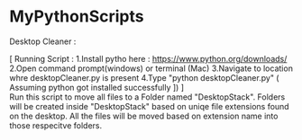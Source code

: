 # MyPythonScripts


Desktop Cleaner : 

[
Running Script : 
1.Install pytho here : https://www.python.org/downloads/
2.Open command prompt(windows) or terminal (Mac)
3.Navigate to location whre desktopCleaner.py is present
4.Type "python desktopCleaner.py" ( Assuming python got installed successfully ])
]
<br>
Run this script to move all files to a Folder named "DesktopStack".
Folders will be created inside "DesktopStack" based on uniqe file extensions found on the desktop.
All the files will be moved based on extension name into those respecitve folders.
